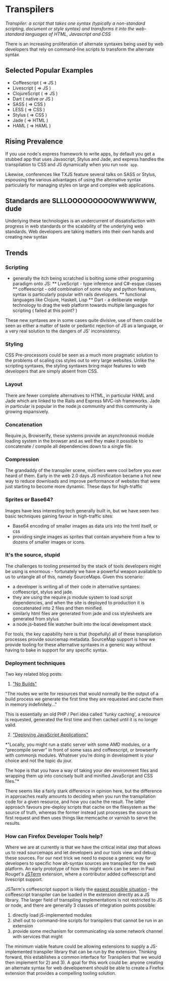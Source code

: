 # Transpilers

*Transpiler: a script that takes one syntax (typically a non-standard scripting, document or style syntax) and transforms it  into the web-standard languages of HTML, Javascript and CSS*

There is an increasing proliferation of alternate syntaxes being used by web developers that rely on command-line scripts to transform the alternate syntax

## Selected Popular Examples

* Coffeescript ( => JS )
* Livescript ( => JS )
* ClojureScript ( => JS )
* Dart ( native *or* JS )
* SASS ( => CSS )
* LESS ( => CSS )
* Stylus ( => CSS )
* Jade ( => HTML )
* HAML ( => HAML )

## Rising Prevalence

If you use node's express framework to write apps, by default you get a stubbed app that uses Javascript, Stylus and Jade, and express handles the transpilation to CSS and JS dynamically when you run `node app`.

Likewise, conferences like TXJS feature several talks on SASS or Stylus, espousing the various advantages of using the alternative syntax particularly for managing styles on large and complex web applications.

## Standards are SLLLOOOOOOOOOWWWWWW, dude

Underlying these technologies is an undercurrent of dissatisfaction with progress in web standards or the scalability of the underlying web standards. Web developers are taking matters into their own hands and creating new syntax

## Trends

### Scripting

* generally the itch being scratched is bolting some other programing paradigm onto JS:
** LiveScript - type inference and C#-esque classes
** coffeescript - odd combination of some ruby and python features, syntax is particularly popular with rails developers.
** functional languages like Clojure, Haskell, Lisp
** Dart - a deliberate wedge technology to drag the web platform towards multiple languages for scripting ( failed at this point? )

These new syntaxes are in some cases quite divisive, use of them could be seen as either a matter of taste or pedantic rejection of JS as a language, or a very real solution to the dangers of JS' inconsistency.

### Styling

CSS Pre-processors could be seen as a much more pragmatic solution to the problems of scaling css styles out to very large websites. Unlike the scripting syntaxes, the styling syntaxes bring major features to web developers that are simply absent from CSS.

### Layout

There are fewer complete alternatives to HTML, in particular HAML and Jade which are linked to the Rails and Express MVC-ish frameworks. Jade in particular is popular in the node.js community and this community is growing expansively.

### Concatenation

Require.js, Browserify, these systems provide an asynchronous module loading system in the browser and as well they make it possible to concatenate / compile all dependencies down to a single file.

### Compression

The grandaddy of the transpiler scene, minifiers were cool before you ever heard of them. Early in the web 2.0 days JS minification became a hot new way to reduce downloads and improve performance of websites that were just starting to become more dynamic. These days for high-traffic

### Sprites or Base64?

Images have less interesting tech generally built in, but we have seen two basic techniques gaining favour in high-traffic sites:

* Base64 encoding of smaller images as data uris into the hmtl itself, or css
* providing single images as sprites that contain anywhere from a few to dozens of smaller images or icons.

### It's the source, stupid

The challenges to tooling presented by the stack of tools developers might be using is enormous - fortunately we have a powerful weapon available to us to untangle all of this, namely SourceMaps. Given this scenario:

* a developer is writing all of their code in alternative syntaxes: coffeescript, stylus and jade.
* they are using the require.js module system to load script dependencies, and when the site is deployed to production it is concatenated into 2 files and then minified.
* similarly html files are generated from jade and css stylesheets are generated from stylus
* a node.js-based file watcher built into the local development stack

For tools, the key capability here is that (hopefully) all of these transpilation processes provide sourcemap metadata. SourceMap support is how we provide tooling for these alternative syntaxes in a generic way without having to bake in support for any specific syntax.

### Deployment techniques

Two key related blog posts:

1) ["No Builds"](http://www.futurealoof.com/posts/no-builds.html)

"The routes we write for resources that would normally be the output of a build process we generate the first time they are requested and cache them in memory indefinitely..."

This is essentially an old PHP / Perl idea called 'funky caching', a resource is requested, generated the first time and then cached until it is no longer valid.

2) ["Deploying JavaScript Applications"](http://alexsexton.com/blog/2013/03/deploying-javascript-applications/)

*"Locally, you might run a static server with some AMD modules, or a “precompile server” in front of some sass and coffeescript, or browserify with commonjs modules. Whatever you’re doing in development is your choice and not the topic du jour.

The hope is that you have a way of taking your dev environment files and wrapping them up into concisely built and minified JavaScript and CSS files."*

There seems like a fairly stark difference in opinion here, but the difference in approaches really amounts to deciding when you run the transpilation code for a given resource, and how you cache the result. The latter approach favours pre-deploy scripts that cache on the filesystem as the source of truth, whereas the former instead just processes the source on first request and then uses things like memcache or varnish to serve the results.

### How can Firefox Developer Tools help?

Where we are at currently is that we have the critical initial step  that allows us to read sourcemaps and let developers and our tools view and debug these sources. For our next trick we need to expose a generic way for developers to specific how alt-syntax sources are transpiled for the web platform. An early prototype of how this might work can be seen in Paul Rouget's [JSTerm](https://github.com/paulrouget/firefox-jsterm/) extension, where a contributor added coffeescript and livescript support.

JSTerm's coffeescript support is likely the [easiest possible situation](https://github.com/paulrouget/firefox-jsterm/blob/master/chrome/jsterm.js#L24-30) - the coffeescript transpiler can be loaded in the extension directly as a JS library. The larger field of transpiling implementations is not restricted to JS or node, and there are generally 3 classes of integration points possible:

1. directly load jS-implemented modules
2. shell out to command-line scripts for transpilers that cannot be run in an extension
3. provide some mechanism for communicating via some network channel with services that might

The minimum viable feature could be allowing extensions to supply a JS-implemented transpiler library that can be run by the extension. Thinking forward, this establishes a common interface for Transpilers that we would then implement for 2) and 3). A goal for this work could be: anyone creating an alternate syntax for web developement should be able to create a Firefox extension that provides a compelling tooling solution.
